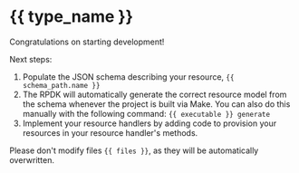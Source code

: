 # {{ type_name }}

Congratulations on starting development!

Next steps:

1. Populate the JSON schema describing your resource, `{{ schema_path.name }}`
2. The RPDK will automatically generate the correct resource model from the
   schema whenever the project is built via Make.
   You can also do this manually with the following command: `{{ executable }} generate`
3. Implement your resource handlers by adding code to provision your resources in your resource handler's methods.

Please don't modify files `{{ files }}`, as they will be automatically overwritten.
